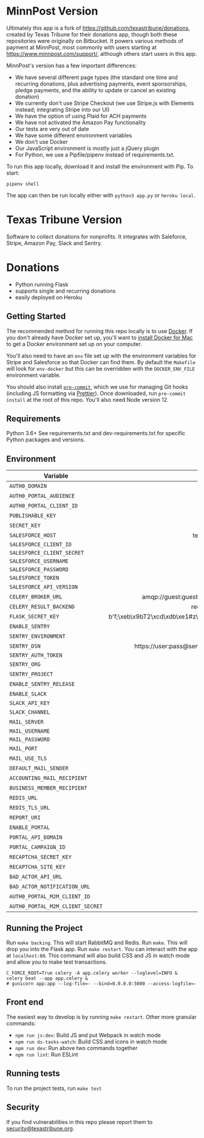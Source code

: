 MinnPost Version
=========

Ultimately this app is a fork of https://github.com/texastribune/donations, created by Texas Tribune for their donations app, though both these repositories were originally on Bitbucket. It powers various methods of payment at MinnPost, most commonly with users starting at https://www.minnpost.com/support/, although others start users in this app.

MinnPost's version has a few important differences:

- We have several different page types (the standard one time and recurring donations, plus advertising payments, event sponsorships, pledge payments, and the ability to update or cancel an existing donation)
- We currently don't use Stripe Checkout (we use Stripe.js with Elements instead; integrating Stripe into our UI)
- We have the option of using Plaid for ACH payments
- We have not activated the Amazon Pay functionality
- Our tests are very out of date
- We have some different environment variables
- We don't use Docker
- Our JavaScript environment is mostly just a jQuery plugin
- For Python, we use a Pipfile/pipenv instead of requirements.txt.

To run this app locally, download it and install the environment with Pip. To start:

```
pipenv shell
```

The app can then be run locally either with `python3 app.py` or `heroku local`.


Texas Tribune Version
=========

Software to collect donations for nonprofits. It integrates with Saleforce, Stripe, Amazon Pay, Slack and Sentry.

Donations
=========

- Python running Flask
- supports single and recurring donations
- easily deployed on Heroku

Getting Started
---------------

The recommended method for running this repo locally is to use [Docker](https://www.docker.com/). If you don't already have Docker set up, you'll want to [install Docker for Mac](https://docs.docker.com/engine/installation/mac/) to get a Docker environment set up on your computer.

You'll also need to have an `env` file set up with the environment variables for Stripe
and Salesforce so that Docker can find them. By default the `Makefile` will look for
`env-docker` but this can be overridden with the `DOCKER_ENV_FILE` environment variable.

You should also install [`pre-commit`](https://pre-commit.com/#install), which we use for managing Git hooks (including JS formatting via [Prettier](https://prettier.io/)). Once downloaded, run `pre-commit install` at the root of this repo. You'll also need Node version 12.

Requirements
------------
Python 3.6+
See requirements.txt and dev-requirements.txt for specific Python packages and versions.

Environment
-----------
| Variable                    |                                        Example |
|-----------------------------|-----------------------------------------------:|
| `AUTH0_DOMAIN`              |                                     domain.com |
| `AUTH0_PORTAL_AUDIENCE`     |                                      foobarbaz |
| `AUTH0_PORTAL_CLIENT_ID`    |                             stringstringstring |
| `PUBLISHABLE_KEY`           |                                  pk_test_12345 |
| `SECRET_KEY`                |                                  sk_test_12335 |
| `SALESFORCE_HOST`           |                            test.salesforce.com |
| `SALESFORCE_CLIENT_ID`      |                                                |
| `SALESFORCE_CLIENT_SECRET`  |                                                |
| `SALESFORCE_USERNAME`       |                                                |
| `SALESFORCE_PASSWORD`       |                                                |
| `SALESFORCE_TOKEN`          |                                                |
| `SALESFORCE_API_VERSION`    |                                          v43.0 |
| `CELERY_BROKER_URL`         |              amqp://guest:guest@rabbitmq:5672/ |
| `CELERY_RESULT_BACKEND`     |                           redis://redis:6379/0 |
| `FLASK_SECRET_KEY`          | b'f;\xeb\x9bT2\xcd\xdb\xe1#z\xfb\xab\xf8(\x03' |
| `ENABLE_SENTRY`             |                                           True |
| `SENTRY_ENVIRONMENT`        |                                           test |
| `SENTRY_DSN`                |          https://user:pass@sentry/7?timeout=10 |
| `SENTRY_AUTH_TOKEN`         |                                                |
| `SENTRY_ORG`                |                                       your-org |
| `SENTRY_PROJECT`            |                                      donations |
| `ENABLE_SENTRY_RELEASE`     |                                           True |
| `ENABLE_SLACK`              |                                          False |
| `SLACK_API_KEY`             |                                                |
| `SLACK_CHANNEL`             |                                     #donations |
| `MAIL_SERVER`               |                                mail.server.com |
| `MAIL_USERNAME`             |                                                |
| `MAIL_PASSWORD`             |                                                |
| `MAIL_PORT`                 |                                             25 |
| `MAIL_USE_TLS`              |                                           True |
| `DEFAULT_MAIL_SENDER`       |                                    foo@bar.org |
| `ACCOUNTING_MAIL_RECIPIENT` |                                    foo@bar.org |
| `BUSINESS_MEMBER_RECIPIENT` |                                    foo@bar.org |
| `REDIS_URL`                 |                             redis://redis:6379 |
| `REDIS_TLS_URL`             |                             redis://redis:6379 |
| `REPORT_URI`                |                                https://foo.bar |
| `ENABLE_PORTAL`             |                                           True |
| `PORTAL_API_DOMAIN`         |                            https://foo.bar/api |
| `PORTAL_CAMPAIGN_ID`        |                             stringstringstring |
| `RECAPTCHA_SECRET_KEY`      |                             stringstringstring |
| `RECAPTCHA_SITE_KEY`        |                             stringstringstring |
| `BAD_ACTOR_API_URL`         |                            https://foo.bar.api |
| `BAD_ACTOR_NOTIFICATION_URL`|                            https://foo.bar.api |
| `AUTH0_PORTAL_M2M_CLIENT_ID`|                                         string |
| `AUTH0_PORTAL_M2M_CLIENT_SECRET`|                                     string |

Running the Project
-------------------

Run `make backing`. This will start RabbitMQ and Redis.
Run `make`. This will drop you into the Flask app.
Run `make restart`. You can interact with the app at `localhost:80`. This command will also build CSS and JS in watch mode and allow you to make test transactions.

```
C_FORCE_ROOT=True celery -A app.celery worker --loglevel=INFO &
celery beat --app app.celery &
# gunicorn app:app --log-file=- --bind=0.0.0.0:5000 --access-logfile=-
```

Front end
-------------------
The easiest way to develop is by running `make restart`. Other more granular commands:

+ `npm run js:dev`: Build JS and put Webpack in watch mode
+ `npm run ds-tasks-watch`: Build CSS and icons in watch mode
+ `npm run dev`: Run above two commands together
+ `npm run lint`: Run ESLint

Running tests
-------------

To run the project tests, run
`make test`

Security
--------

If you find vulnerabilities in this repo please report them to security@texastribune.org.
